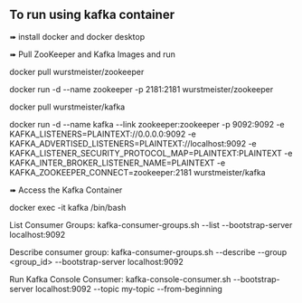 ## To run using kafka container 
➠ install docker and docker desktop

➠ Pull ZooKeeper and Kafka Images and run

   docker pull wurstmeister/zookeeper
   
   docker run -d --name zookeeper -p 2181:2181 wurstmeister/zookeeper
   
   docker pull wurstmeister/kafka
   
   docker run -d --name kafka --link zookeeper:zookeeper -p 9092:9092 -e KAFKA_LISTENERS=PLAINTEXT://0.0.0.0:9092 -e KAFKA_ADVERTISED_LISTENERS=PLAINTEXT://localhost:9092 -e 
   KAFKA_LISTENER_SECURITY_PROTOCOL_MAP=PLAINTEXT:PLAINTEXT -e KAFKA_INTER_BROKER_LISTENER_NAME=PLAINTEXT -e KAFKA_ZOOKEEPER_CONNECT=zookeeper:2181 wurstmeister/kafka

➠ Access the Kafka Container

   docker exec -it kafka /bin/bash
   
   List Consumer Groups:
   kafka-consumer-groups.sh --list --bootstrap-server localhost:9092
   
   Describe consumer group:
   kafka-consumer-groups.sh --describe --group <group_id> --bootstrap-server localhost:9092
   
   Run Kafka Console Consumer:
   kafka-console-consumer.sh --bootstrap-server localhost:9092 --topic my-topic --from-beginning


